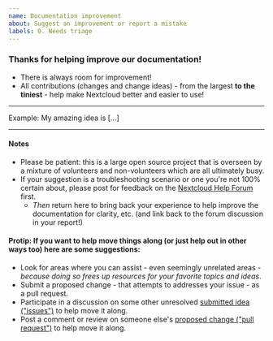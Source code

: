 ```yaml
---
name: Documentation improvement
about: Suggest an improvement or report a mistake
labels: 0. Needs triage
---
```


### Thanks for helping improve our documentation! 

* There is always room for improvement!
* All contributions (changes and change ideas) - from the largest **to the tiniest** - help make Nextcloud better and easier to use!

---

<!-- Please insert your suggestion or idea below this line -->

Example: My amazing idea is [...] <!-- Feel free to delete this line -->

<!-- Please insert your suggestion or idea above this line -->

---

#### Notes

* Please be patient: this is a large open source project that is overseen by a mixture of volunteers and non-volunteers which are all ultimately busy.
* If your suggestion is a troubleshooting scenario or one you're not 100% certain about, please post for feedback on the [Nextcloud Help Forum](https://help.nextcloud.com) first.
  - *Then* return here to bring back your experience to help improve the documentation for clarity, etc. (and link back to the forum discussion in your report!)

#### Protip: If you want to help move things along (or just help out in other ways too) here are some suggestions:
* Look for areas where you can assist - even seemingly unrelated areas - *because doing so frees up resources for your favorite topics and ideas*.
* Submit a proposed change - that attempts to addresses your issue - as a pull request.
* Participate in a discussion on some other unresolved [submitted idea ("issues")](https://github.com/nextcloud/documentation/issues) to help move it along.
* Post a comment or review on someone else's [proposed change ("pull request")](https://github.com/nextcloud/documentation/pulls) to help move it along.
